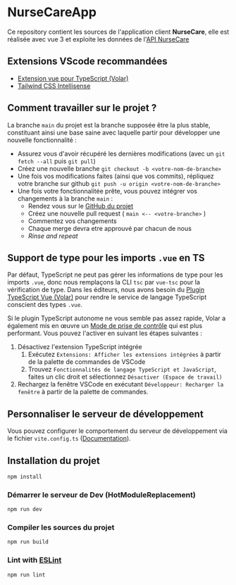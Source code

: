 # NurseCareApp

Ce repository contient les sources de l'application client **NurseCare**, elle est réalisée avec vue 3 et exploite les données de l'[API NurseCare](https://github.com/Kaboufl/NurseCare)

## Extensions VScode recommandées

 - [Extension vue pour TypeScript (Volar)](https://marketplace.visualstudio.com/items?itemName=Vue.vscode-typescript-vue-plugin)
 - [Tailwind CSS Intellisense](https://marketplace.visualstudio.com/items?itemName=bradlc.vscode-tailwindcss)

## Comment travailler sur le projet ?

La branche `main` du projet est la branche supposée être la plus stable, constituant ainsi une base saine avec laquelle partir pour développer une nouvelle fonctionnalité :

- Assurez vous d'avoir récupéré les dernières modifications (avec un `git fetch --all` puis `git pull`)
- Créez une nouvelle branche `git checkout -b <votre-nom-de-branche>`
- Une fois vos modifications faites (ainsi que vos commits), répliquez votre branche sur github `git push -u origin <votre-nom-de-branche>`
- Une fois votre fonctionnalitée prête, vous pouvez intégrer vos changements à la branche `main` :
  - Rendez vous sur le [GitHub du projet](https://github.com/Kaboufl/NurseCare)
  - Créez une nouvelle pull request ( `main <-- <votre-branche>` )
  - Commentez vos changements
  - Chaque merge devra etre approuvé par chacun de nous
  - _Rinse and repeat_

## Support de type pour les imports `.vue` en TS
Par défaut, TypeScript ne peut pas gérer les informations de type pour les imports `.vue`, donc nous remplaçons la CLI `tsc` par `vue-tsc` pour la vérification de type. Dans les éditeurs, nous avons besoin du [Plugin TypeScript Vue (Volar)](https://marketplace.visualstudio.com/items?itemName=Vue.vscode-typescript-vue-plugin) pour rendre le service de langage TypeScript conscient des types `.vue`.

Si le plugin TypeScript autonome ne vous semble pas assez rapide, Volar a également mis en œuvre un [Mode de prise de contrôle](https://github.com/johnsoncodehk/volar/discussions/471#discussioncomment-1361669) qui est plus performant. Vous pouvez l'activer en suivant les étapes suivantes :

1. Désactivez l'extension TypeScript intégrée
   1. Exécutez `Extensions: Afficher les extensions intégrées` à partir de la palette de commandes de VSCode
   2. Trouvez `Fonctionnalités de langage TypeScript et JavaScript`, faites un clic droit et sélectionnez `Désactiver (Espace de travail)`
2. Rechargez la fenêtre VSCode en exécutant `Développeur: Recharger la fenêtre` à partir de la palette de commandes.

## Personnaliser le serveur de développement

Vous pouvez configurer le comportement du serveur de développement via le fichier `vite.config.ts` ([Documentation](https://vitejs.dev/config/)).

## Installation du projet

```sh
npm install
```

### Démarrer le serveur de Dev (HotModuleReplacement)

```sh
npm run dev
```

### Compiler les sources du projet

```sh
npm run build
```

### Lint with [ESLint](https://eslint.org/)

```sh
npm run lint
```


